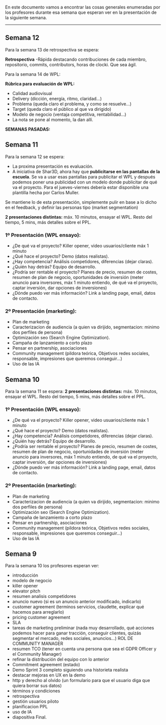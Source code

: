 En este documento vamos a encontrar las cosas generales enumeradas por los profesores durante esa semana que esperan ver en la presentación de la siguiente semana.
****
## Semana 12
Para la semana 13 de retrospectiva se espera:

**Retrospectiva**
-Rápida destacando contribuciones de cada miembro, repositorio, commits, contributors, horas de clocki. Que sea ágil.

Para la semana 14 de WPL:

**Rúbrica para evaluación de WPL:**
- Calidad audiovisual
- Delivery (dicción, energía, ritmo, claridad…)
- Problema (queda claro el problema, y como se resuelve…)
- Target (queda claro el público al que va dirigido)
- Modelo de negocio (ventaja competitiva, rentabilidad…)
- La nota se pone al momento, la dan allí.


**SEMANAS PASADAS:**

## Semana 11
Para la semana 12 se espera:

- La proxima presentación es evaluación.
- A iniciativa de Shar3D, ahora hay que **publicitarse en las pantallas de la escuela**. Se va a usar esas pantallas para publicitar el WPL y después podemos poner una publicidad con un modelo donde publicitar de qué va el proyecto. Para el jueves-viernes debería estar disponible una plantilla hecha por Carlos Muller.

Se mantiene lo de esta presentación, simplemente pulir en base a lo dicho en el feedback, y definir las personas tipo (market segmentation)

 **2 presentaciones distintas:** máx. 10 minutos, ensayar el WPL. Resto del tiempo, 5 mins, más detalles sobre el PPL.
### 1º Presentación (WPL ensayo):  
 - ¿De qué va el proyecto? Killer opener, video usuarios/cliente máx 1 minuto
- ¿Qué hace el proyecto? Demo (datos realistas).
- ¿Hay competencia? Análisis competidores, diferencias (dejar claras).
- ¿Quién hay detrás? Equipo de desarrollo.
- ¿Podría ser rentable el proyecto? Planes de precio, resumen de costes, resumen de plan de negocio, oportunidades de inversión (meter anuncio para inversores, máx 1 minuto entiendo, de qué va el proyecto, captar inversión, dar opciones de inversiones)
- ¿Dónde puedo ver más información? Link a landing page, email, datos de contacto. 

### 2º Presentación (marketing): 
- Plan de marketing
- Caracterizacion de audiencia (a quien va dirijido, segmentacion: minimo dos perfiles de persona) 
- Optimización seo (Search Engine Optimization). 
- Campaña de lanzamiento a corto plazo  
- Pensar en partnership, asociaciones
- Community management (pildora teórica, Objetivos redes sociales, responsable, impresiones que queremos conseguir…)
- Uso de las IA

## Semana 10
Para la semana 11 se espera:
 **2 presentaciones distintas:** máx. 10 minutos, ensayar el WPL. Resto del tiempo, 5 mins, más detalles sobre el PPL.
### 1º Presentación (WPL ensayo):  
 - ¿De qué va el proyecto? Killer opener, video usuarios/cliente máx 1 minuto
- ¿Qué hace el proyecto? Demo (datos realistas).
- ¿Hay competencia? Análisis competidores, diferencias (dejar claras).
- ¿Quién hay detrás? Equipo de desarrollo.
- ¿Podría ser rentable el proyecto? Planes de precio, resumen de costes, resumen de plan de negocio, oportunidades de inversión (meter anuncio para inversores, máx 1 minuto entiendo, de qué va el proyecto, captar inversión, dar opciones de inversiones)
- ¿Dónde puedo ver más información? Link a landing page, email, datos de contacto. 

### 2º Presentación (marketing): 
- Plan de marketing
- Caracterizacion de audiencia (a quien va dirijido, segmentacion: minimo dos perfiles de persona) 
- Optimización seo (Search Engine Optimization). 
- Campaña de lanzamiento a corto plazo  
- Pensar en partnership, asociaciones
- Community management (pildora teórica, Objetivos redes sociales, responsable, impresiones que queremos conseguir…)
- Uso de las IA


## Semana 9
Para la semana 10 los profesores esperan ver:
- introducción
- modelo de negocio
- killer opener
- elevator pitch
- resumen analisis competidores
- anuncio nuevo (si es un anuncio anterior modificado, indicarlo)
- customer agreement (terminos servicios, claudette, explicar qué hacemos para arreglarlo)
- pricing customer agreement
- SLA
- tareas de marketing preliminar (nada muy desarrollado, qué acciones podemos hacer para ganar tracción, conseguir clientes, quizás segmentar el mercado, redes sociales, anuncios…) ROL DE COMMUNITY MANAGER
- resumen TCO (tener en cuenta una persona que sea el GDPR Officer y el Community Manager)
- refinar la distribución del equipo con lo anterior
- Commitment agreement (estado)
- Demo Sprint 3 completo siguiendo una historieta realista
- destacar mejoras en UX en la demo
- http y derecho al olvido (un formulario para que el usuario diga que quiera borrar sus datos)
- términos y condiciones
- retrospectiva
- gestión usuarios piloto
- planificacion PPL
- uso de IA
- diapositiva Final. 